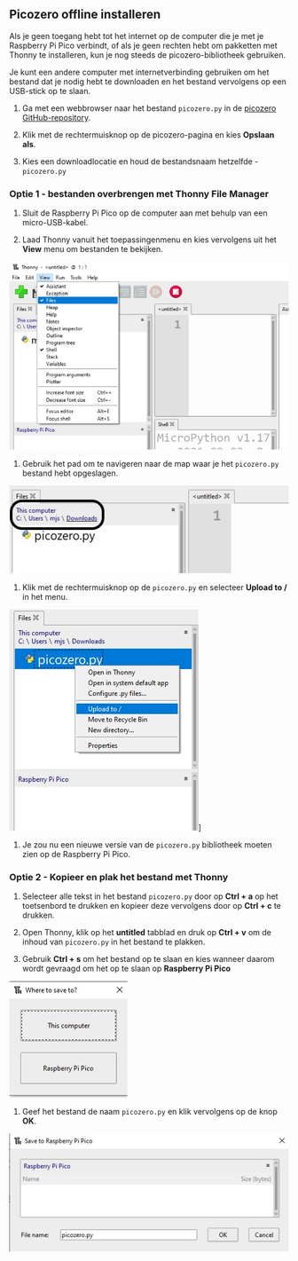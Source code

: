 ## Picozero offline installeren

Als je geen toegang hebt tot het internet op de computer die je met je Raspberry Pi Pico verbindt, of als je geen rechten hebt om pakketten met Thonny te installeren, kun je nog steeds de picozero-bibliotheek gebruiken.

Je kunt een andere computer met internetverbinding gebruiken om het bestand dat je nodig hebt te downloaden en het bestand vervolgens op een USB-stick op te slaan.

1. Ga met een webbrowser naar het bestand `picozero.py` in de [picozero GitHub-repository](https://raw.githubusercontent.com/RaspberryPiFoundation/picozero/master/picozero/picozero.py?token=GHSAT0AAAAAABRLTKWZCT53CGKBFHMJGE54YSC762A).

1. Klik met de rechtermuisknop op de picozero-pagina en kies **Opslaan als**.

1. Kies een downloadlocatie en houd de bestandsnaam hetzelfde - `picozero.py`
### Optie 1 - bestanden overbrengen met Thonny File Manager

1. Sluit de Raspberry Pi Pico op de computer aan met behulp van een micro-USB-kabel.

1. Laad Thonny vanuit het toepassingenmenu en kies vervolgens uit het **View** menu om bestanden te bekijken.

![Het menu View is geselecteerd en files is aangevinkt](images/view_files.jpg)

1. Gebruik het pad om te navigeren naar de map waar je het `picozero.py` bestand hebt opgeslagen.

![Bestandspad gemarkeerd op het tabblad Files in Thonny](images/navigate_downloads.jpg)

1. Klik met de rechtermuisknop op de `picozero.py` en selecteer **Upload to /** in het menu.

![contextmenu weergegeven met upload to / geselecteerd](images/upload_files.jpg)]

1. Je zou nu een nieuwe versie van de `picozero.py` bibliotheek moeten zien op de Raspberry Pi Pico.

### Optie 2 - Kopieer en plak het bestand met Thonny

1. Selecteer alle tekst in het bestand `picozero.py` door op **Ctrl + a** op het toetsenbord te drukken en kopieer deze vervolgens door op **Ctrl + c** te drukken.

1. Open Thonny, klik op het **untitled** tabblad en druk op **Ctrl + v** om de inhoud van `picozero.py` in het bestand te plakken.

1. Gebruik **Ctrl + s** om het bestand op te slaan en kies wanneer daarom wordt gevraagd om het op te slaan op **Raspberry Pi Pico**

![de opties voor opslaan worden weergegeven met deze computer en de Raspberry Pi Pico](images/save_to.jpg)

1. Geef het bestand de naam `picozero.py` en klik vervolgens op de knop **OK**.

![picozero.py getypt in het veld Filename en de knoppen OK en Cancel worden weergegeven](images/save_file.jpg)
